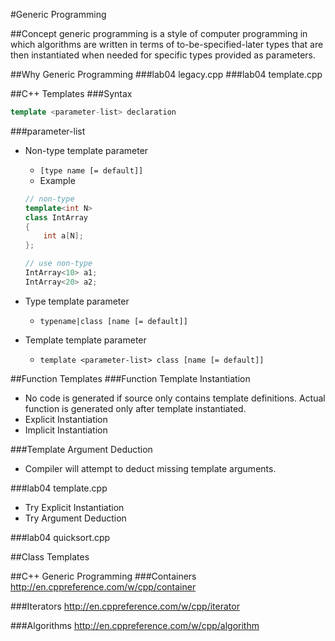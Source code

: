 #Generic Programming

##Concept
generic programming is a style of computer programming in which algorithms are written in terms of to-be-specified-later types that are then instantiated when needed for specific types provided as parameters.

##Why Generic Programming
###lab04 legacy.cpp
###lab04 template.cpp

##C++ Templates
###Syntax

```c++
template <parameter-list> declaration
```

###parameter-list
 - Non-type template parameter
    - `[type name [= default]]`
    - Example

    ```c++
    // non-type
    template<int N>
    class IntArray
    {
        int a[N];
    };

    // use non-type
    IntArray<10> a1;
    IntArray<20> a2;
    ```

 - Type template parameter
    - `typename|class [name [= default]]`
 - Template template parameter
    - `template <parameter-list> class [name [= default]]`

##Function Templates
###Function Template Instantiation
- No code is generated if source only contains template definitions. Actual function is generated only after template instantiated.
- Explicit Instantiation
- Implicit Instantiation

###Template Argument Deduction
- Compiler will attempt to deduct missing template arguments.

###lab04 template.cpp
- Try Explicit Instantiation
- Try Argument Deduction

###lab04 quicksort.cpp

##Class Templates

##C++ Generic Programming
###Containers
http://en.cppreference.com/w/cpp/container

###Iterators
http://en.cppreference.com/w/cpp/iterator

###Algorithms
http://en.cppreference.com/w/cpp/algorithm
